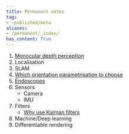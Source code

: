```yaml
---
title: Permanent notes
tag:
- -published/meta
aliases:
- /permanent/_index/
has_content: True
---
```


1. [Monocular depth perception](permanent/10-monocular-depth-perception.md)
2. Localisation
3. SLAM
4. [Which orientation parametrisation to choose](rotations/20.4-which-orientation-parametrisation.md)
5. [Endoscopes](permanent/30-endoscopes-index.md)
6. Sensors
	* Camera
	* IMU
7. Filters
	* [Why use Kalman filters](permanent/50.1-why-kalman-filters.md)
8. Machine/Deep learning
9. Differentiable rendering